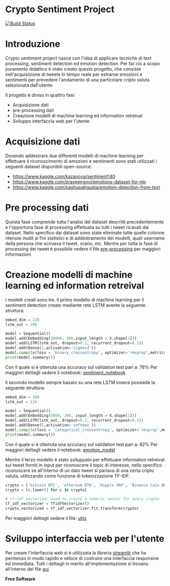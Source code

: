 # Crypto Sentiment Project

[![Build Status](https://travis-ci.org/joemccann/dillinger.svg?branch=master)](https://github.com/DomenicoDiFina/crypto-sentiment-project)

# Introduzione

Crypto sentiment project nasce con l'idea di applicare tecniche di text processing, sentiment detection ed emotion detection. Per far ciò a scopo puramente didattico è stato creato questo progetto, che consiste nell'acquisizione di tweets in tempo reale per estrarne emozioni e sentimenti per prevedere l'andamento di una particolare cripto valuta selezionata dall'utente.

Il progetto è diviso in quattro fasi:
- Acquisizione dati
- pre-processing dati
- Creazione modelli di machine learning ed information retreival
- Sviluppo interfaccia web per l'utente


# Acquisizione dati

Dovendo addestrare due differenti modelli di machine learning per effettuare il riconoscimento di emozioni e sentimenti sono stati utilizzati i seguenti dataset disponibili open-source:

- https://www.kaggle.com/kazanova/sentiment140
- https://www.kaggle.com/praveengovi/emotions-dataset-for-nlp
- https://www.kaggle.com/pashupatigupta/emotion-detection-from-text

# Pre processing dati

Questa fase comprende tutta l'analisi dei dataset descritti precedentemente e l'opportuna fase di processing effettuata su tutti i tweet ricavati dai dataset. Nello specifico dai dataset sono state eliminate tutte quelle colonne ritenute inutili ai fini statistici e di addestramento dei modelli, quali username della persona che scriveva il tweet, orario, etc. Mentre per tutta la fase di processing dei tweet è possibile vedere il file [pre-processing] per maggiori informazioni

# Creazione modelli di machine learning ed information retreival

I modelli creati sono tre. Il primo modello di machine learning per il sentiment detection creato mediante rete LSTM avente la seguente struttura:

```python
embed_dim = 128
lstm_out = 196

model = Sequential()
model.add(Embedding(30000, 300,input_length = X.shape[1]))
model.add(LSTM(lstm_out, dropout=0.2, recurrent_dropout=0.2))
model.add(Dense(2,activation='sigmoid'))
model.compile(loss = 'binary_crossentropy', optimizer='rmsprop',metrics = ['accuracy'])
print(model.summary())
```
Con il quale si è ottenuta una accuracy sul validation test pari a: 78%
Per maggiori dettagli vedere il notebook: [sentiment_notebook]

Il secondo modello sempre basato su una rete LSTM invece possiede la seguente struttura:

```python
embed_dim = 300
lstm_out = 128

model = Sequential()
model.add(Embedding(5000, 300, input_length = X.shape[1]))
model.add(LSTM(lstm_out, dropout=0.2, recurrent_dropout=0.2))
model.add(Dense(5,activation='softmax'))
model.compile(loss = 'categorical_crossentropy', optimizer='rmsprop',metrics = ['accuracy'])
print(model.summary())
```

Con il quale si è ottenuta una accuracy sul validation test pari a: 82%
Per maggiori dettagli vedere il notebook: [emotion_model]

Mentre il terzo modello è stato sviluppato per effettuare information retreival sui tweet forniti in input per riconoscere il topic di interesse, nello specifico riconoscere se all'interno di un dato tweet si parlava di una certa cripto valuta, utilizzando come funzione di tokenizzazione TF-IDF.

```python
crypto = ['bitcoin BTC', 'ethereum ETH', 'Ripple XRP', 'Binance Coin BNB', 'Tether USDT', 'Cardano ADA', 'Dogecoin DOGE', 'Polkadot DOT', 'Internet Computer ICP', 'XRP', 'Uniswap UNI', 'Polygon MATIC', 'Stellar XLM', 'Litecoin LTC', 'VeChain VET', 'Solana SOL', 'SHIBA INU SHIB']
crypto = [c.lower() for c in crypto]

# tf-idf vectorizer used to create a numeric vector for every crypto
tf_idf_vectorizer = TfidfVectorizer()
crypto_vectorized = tf_idf_vectorizer.fit_transform(crypto)
```
Per maggiori dettagli vedere il file: [utils]

# Sviluppo interfaccia web per l'utente

Per creare l'interfaccia web si è utilizzata la libreria [streamlit] che ha permesso in modo rapido e veloce di costruire una interfaccia responsive ed immediata. Tutti i dettagli in merito all'implementazione si trovano all'interno del file [gui]


**Free Software**

   [pre-processing]:  <https://github.com/DomenicoDiFina/crypto-sentiment-project/blob/main/pre_processing.py>
   [sentiment_notebook]: <https://github.com/DomenicoDiFina/crypto-sentiment-project/blob/main/sentiment_analysis_model.ipynb>
   [emotion_model]: <https://github.com/DomenicoDiFina/crypto-sentiment-project/blob/main/emotion_detection/emotion_model.ipynb>
   [utils]: <https://github.com/DomenicoDiFina/crypto-sentiment-project/blob/main/utils.py>
   [streamlit]: <https://streamlit.io/>
   [gui]: <https://github.com/DomenicoDiFina/crypto-sentiment-project/blob/main/gui.py>

